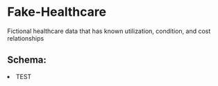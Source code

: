 # Fake-Healthcare
Fictional healthcare data that has known utilization, condition, and cost relationships

## Schema:
<li>
TEST
</li>
